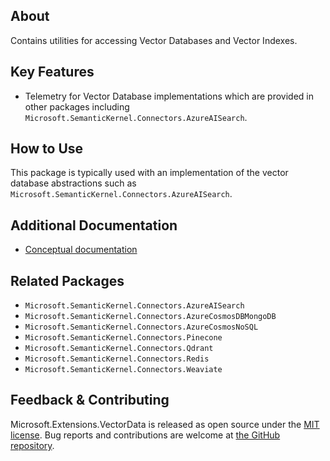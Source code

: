 ## About

Contains utilities for accessing Vector Databases and Vector Indexes.

## Key Features

- Telemetry for Vector Database implementations which are provided in other packages including `Microsoft.SemanticKernel.Connectors.AzureAISearch`.

## How to Use

This package is typically used with an implementation of the vector database abstractions such as `Microsoft.SemanticKernel.Connectors.AzureAISearch`.

## Additional Documentation

- [Conceptual documentation](https://learn.microsoft.com/en-us/semantic-kernel/concepts/vector-store-connectors)

## Related Packages

- `Microsoft.SemanticKernel.Connectors.AzureAISearch`
- `Microsoft.SemanticKernel.Connectors.AzureCosmosDBMongoDB`
- `Microsoft.SemanticKernel.Connectors.AzureCosmosNoSQL`
- `Microsoft.SemanticKernel.Connectors.Pinecone`
- `Microsoft.SemanticKernel.Connectors.Qdrant`
- `Microsoft.SemanticKernel.Connectors.Redis`
- `Microsoft.SemanticKernel.Connectors.Weaviate`

## Feedback & Contributing

Microsoft.Extensions.VectorData is released as open source under the [MIT license](https://licenses.nuget.org/MIT). Bug reports and contributions are welcome at [the GitHub repository](https://github.com/microsoft/semantic-kernel).

